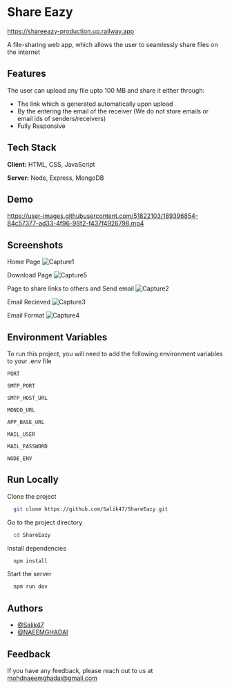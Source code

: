 # Share Eazy

https://shareeazy-production.up.railway.app

A file-sharing web app, which allows the user to seamlessly share files on the internet

## Features

The user can upload any file upto 100 MB and share it either through: 
- The link which is generated automatically upon upload 
- By the entering the email of the receiver (We do not store emails or email ids of senders/receivers)
- Fully Responsive

## Tech Stack

**Client:** HTML, CSS, JavaScript

**Server:** Node, Express, MongoDB

## Demo

https://user-images.githubusercontent.com/51822103/189396854-84c57377-ad33-4f96-98f2-f437f4926798.mp4

## Screenshots

  Home Page
![Capture1](https://user-images.githubusercontent.com/51822103/189397107-77d9d16d-78b3-4061-b056-b4c8b023b30f.PNG)

  Download Page
![Capture5](https://user-images.githubusercontent.com/51822103/189397260-5d5b46ca-727f-4bab-878d-667687524c41.PNG)

  Page to share links to others and Send email
 ![Capture2](https://user-images.githubusercontent.com/51822103/189397549-93de8781-d34a-4bc0-8dbe-8e265ba69d15.PNG)

  Email Recieved 
 ![Capture3](https://user-images.githubusercontent.com/51822103/189397680-559d03d3-f9ba-4233-8af3-e958087a63db.PNG)

  Email Format
  ![Capture4](https://user-images.githubusercontent.com/51822103/189397781-15fd0f94-0735-4b62-bd1a-cb168b47d866.PNG)
  
## Environment Variables

To run this project, you will need to add the following environment variables to your .env file

`PORT`

`SMTP_PORT`

`SMTP_HOST_URL`

`MONGO_URL`

`APP_BASE_URL`

`MAIL_USER`

`MAIL_PASSWORD`

`NODE_ENV`

## Run Locally

Clone the project

```bash
  git clone https://github.com/Salik47/ShareEazy.git
```

Go to the project directory

```bash
  cd ShareEazy
```

Install dependencies

```bash
  npm install
```

Start the server

```bash
  npm run dev
```

## Authors

- [@Salik47](https://github.com/Salik47)
- [@NAEEMGHADAI](https://github.com/NAEEMGHADAI)

## Feedback

If you have any feedback, please reach out to us at mohdnaeemghadai@gmail.com


